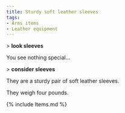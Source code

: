 ```yaml
---
title: Sturdy soft leather sleeves
tags:
- Arms items
- Leather equipment
---
```


\> **look sleeves**

You see nothing special...

\> **consider sleeves**

They are a sturdy pair of soft leather sleeves.

They weigh four pounds.

{% include Items.md %}
